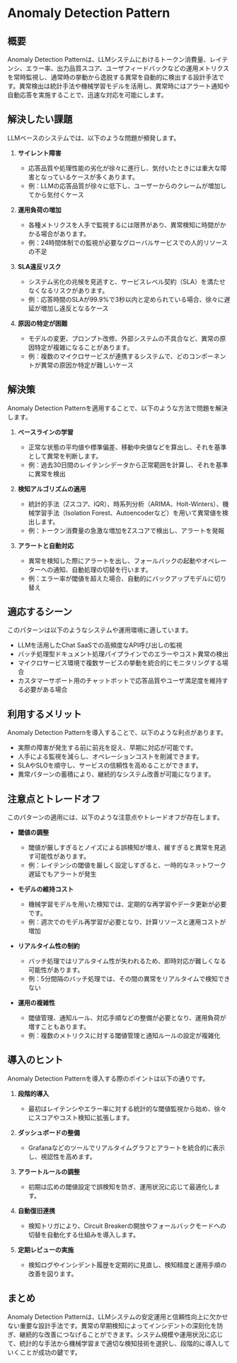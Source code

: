 # Anomaly Detection Pattern

## 概要
Anomaly Detection Patternは、LLMシステムにおけるトークン消費量、レイテンシ、エラー率、出力品質スコア、ユーザフィードバックなどの運用メトリクスを常時監視し、通常時の挙動から逸脱する異常を自動的に検出する設計手法です。異常検出は統計手法や機械学習モデルを活用し、異常時にはアラート通知や自動応答を実施することで、迅速な対応を可能にします。

## 解決したい課題
LLMベースのシステムでは、以下のような問題が頻発します。

1. **サイレント障害**
   - 応答品質や処理性能の劣化が徐々に進行し、気付いたときには重大な障害となっているケースが多くあります。
   - 例：LLMの応答品質が徐々に低下し、ユーザーからのクレームが増加してから気付くケース

2. **運用負荷の増加**
   - 各種メトリクスを人手で監視するには限界があり、異常検知に時間がかかる場合があります。
   - 例：24時間体制での監視が必要なグローバルサービスでの人的リソースの不足

3. **SLA違反リスク**
   - システム劣化の兆候を見逃すと、サービスレベル契約（SLA）を満たせなくなるリスクがあります。
   - 例：応答時間のSLAが99.9%で3秒以内と定められている場合、徐々に遅延が増加し違反となるケース

4. **原因の特定が困難**
   - モデルの変更、プロンプト改修、外部システムの不具合など、異常の原因特定が複雑になることがあります。
   - 例：複数のマイクロサービスが連携するシステムで、どのコンポーネントが異常の原因か特定が難しいケース

## 解決策
Anomaly Detection Patternを適用することで、以下のような方法で問題を解決します。

1. **ベースラインの学習**
   - 正常な状態の平均値や標準偏差、移動中央値などを算出し、それを基準として異常を判断します。
   - 例：過去30日間のレイテンシデータから正常範囲を計算し、それを基準に異常を検出

2. **検知アルゴリズムの適用**
   - 統計的手法（Zスコア、IQR）、時系列分析（ARIMA、Holt-Winters）、機械学習手法（Isolation Forest、Autoencoderなど）を用いて異常値を検出します。
   - 例：トークン消費量の急激な増加をZスコアで検出し、アラートを発報

3. **アラートと自動対応**
   - 異常を検知した際にアラートを出し、フォールバックの起動やオペレーターへの通知、自動処理の切替を行います。
   - 例：エラー率が閾値を超えた場合、自動的にバックアップモデルに切り替え

## 適応するシーン
このパターンは以下のようなシステムや運用環境に適しています。

- LLMを活用したChat SaaSでの高頻度なAPI呼び出しの監視
- バッチ処理型ドキュメント処理パイプラインでのエラーやコスト異常の検出
- マイクロサービス環境で複数サービスの挙動を統合的にモニタリングする場合
- カスタマーサポート用のチャットボットで応答品質やユーザ満足度を維持する必要がある場合

## 利用するメリット
Anomaly Detection Patternを導入することで、以下のような利点があります。

- 実際の障害が発生する前に前兆を捉え、早期に対応が可能です。
- 人手による監視を減らし、オペレーションコストを削減できます。
- SLAやSLOを順守し、サービスの信頼性を高めることができます。
- 異常パターンの蓄積により、継続的なシステム改善が可能になります。

## 注意点とトレードオフ
このパターンの適用には、以下のような注意点やトレードオフが存在します。

- **閾値の調整**
  - 閾値が厳しすぎるとノイズによる誤検知が増え、緩すぎると異常を見逃す可能性があります。
  - 例：レイテンシの閾値を厳しく設定しすぎると、一時的なネットワーク遅延でもアラートが発生

- **モデルの維持コスト**
  - 機械学習モデルを用いた検知では、定期的な再学習やデータ更新が必要です。
  - 例：週次でのモデル再学習が必要となり、計算リソースと運用コストが増加

- **リアルタイム性の制約**
  - バッチ処理ではリアルタイム性が失われるため、即時対応が難しくなる可能性があります。
  - 例：5分間隔のバッチ処理では、その間の異常をリアルタイムで検知できない

- **運用の複雑性**
  - 閾値管理、通知ルール、対応手順などの整備が必要となり、運用負荷が増すこともあります。
  - 例：複数のメトリクスに対する閾値管理と通知ルールの設定が複雑化

## 導入のヒント
Anomaly Detection Patternを導入する際のポイントは以下の通りです。

1. **段階的導入**
   - 最初はレイテンシやエラー率に対する統計的な閾値監視から始め、徐々にスコアやコスト検知に拡張します。

2. **ダッシュボードの整備**
   - Grafanaなどのツールでリアルタイムグラフとアラートを統合的に表示し、視認性を高めます。

3. **アラートルールの調整**
   - 初期は広めの閾値設定で誤検知を防ぎ、運用状況に応じて最適化します。

4. **自動復旧連携**
   - 検知トリガにより、Circuit Breakerの開放やフォールバックモードへの切替を自動化する仕組みを導入します。

5. **定期レビューの実施**
   - 検知ログやインシデント履歴を定期的に見直し、検知精度と運用手順の改善を図ります。

## まとめ
Anomaly Detection Patternは、LLMシステムの安定運用と信頼性向上に欠かせない重要な設計手法です。異常の早期検知によってインシデントの深刻化を防ぎ、継続的な改善につなげることができます。システム規模や運用状況に応じて、統計的な手法から機械学習まで適切な検知技術を選択し、段階的に導入していくことが成功の鍵です。
